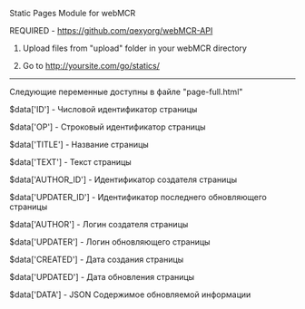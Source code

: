 Static Pages Module for webMCR

REQUIRED - https://github.com/qexyorg/webMCR-API

1. Upload files from "upload" folder in your webMCR directory

2. Go to http://yoursite.com/go/statics/

-------------------------------------------------------------

Следующие переменные доступны в файле "page-full.html"

$data['ID'] - Числовой идентификатор страницы

$data['OP'] - Строковый идентификатор страницы

$data['TITLE'] - Название страницы

$data['TEXT'] - Текст страницы

$data['AUTHOR_ID'] - Идентификатор создателя страницы

$data['UPDATER_ID'] - Идентификатор последнего обновляющего страницы

$data['AUTHOR'] - Логин создателя страницы

$data['UPDATER'] - Логин обновляющего страницы

$data['CREATED'] - Дата создания страницы

$data['UPDATED'] - Дата обновления страницы

$data['DATA'] - JSON Содержимое обновляемой информации
